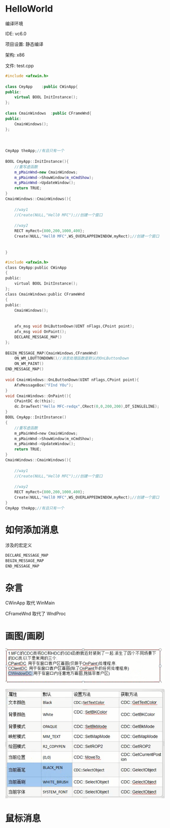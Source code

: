 



# HelloWorld



编译环境

IDE: vc6.0

项目设置: 静态编译

架构: x86

文件: test.cpp

```c++
#include <afxwin.h>

class CmyApp	:public CWinApp{
public:
	virtual BOOL InitInstance();
};

class CmainWindows	:public CFrameWnd{
public:
	CmainWindows();
};



CmyApp theApp;//有且只有一个

BOOL CmyApp::InitInstance(){
	//重写虚函数
	m_pMainWnd=new CmainWindows;
	m_pMainWnd->ShowWindow(m_nCmdShow);
	m_pMainWnd->UpdateWindow();
	return TRUE;
}
CmainWindows::CmainWindows(){
	
	//way1
	//Create(NULL,"Hell0 MFC");//创建一个窗口

	//way2
	RECT myRect={800,200,1000,400};
	Create(NULL,"Hell0 MFC",WS_OVERLAPPEDWINDOW,myRect);//创建一个窗口
	

}

```



```c
#include <afxwin.h>
class CmyApp:public CWinApp
{
public:
	virtual BOOL InitInstance();
};
class CmainWindows:public CFrameWnd
{
public:
	CmainWindows();


	afx_msg void OnLButtonDown(UINT nFlags,CPoint point);
	afx_msg void OnPaint();
	DECLARE_MESSAGE_MAP()
};

BEGIN_MESSAGE_MAP(CmainWindows,CFrameWnd)
	ON_WM_LBUTTONDOWN()//消息处理函数是默认的OnLButtonDown
	ON_WM_PAINT()
END_MESSAGE_MAP()

void CmainWindows::OnLButtonDown(UINT nFlags,CPoint point){
	AfxMessageBox("FInd YOu");
}
void CmainWindows::OnPaint(){
	CPaintDC dc(this);
	dc.DrawText("Hello MFC-redqx",CRect(0,0,200,200),DT_SINGLELINE);
}
BOOL CmyApp::InitInstance()
{
	//重写虚函数
	m_pMainWnd=new CmainWindows;
	m_pMainWnd->ShowWindow(m_nCmdShow);
	m_pMainWnd->UpdateWindow();
	return TRUE;
}
CmainWindows::CmainWindows(){
	
	//way1
	//Create(NULL,"Hell0 MFC");//创建一个窗口

	//way2
	RECT myRect={800,200,1000,400};
	Create(NULL,"Hell0 MFC",WS_OVERLAPPEDWINDOW,myRect);//创建一个窗口
}
CmyApp theApp;//有且只有一个
```







# 如何添加消息



涉及的宏定义

```c
DECLARE_MESSAGE_MAP
BEGIN_MESSAGE_MAP
END_MESSAGE_MAP
```





# 杂言

CWinApp 取代 WinMain

CFrameWnd 取代了 WndProc





# 画图/画刷

![image-20230823220234287](./img/image-20230823220234287.png)





![image-20230823220201946](./img/image-20230823220201946.png)



# 鼠标消息

